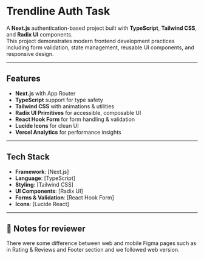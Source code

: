 # Trendline Auth Task

A **Next.js** authentication-based project built with **TypeScript**, **Tailwind CSS**, and **Radix UI** components.  
This project demonstrates modern frontend development practices including form validation, state management, reusable UI components, and responsive design.

---

## Features

- **Next.js** with App Router
- **TypeScript** support for type safety
- **Tailwind CSS** with animations & utilities
- **Radix UI Primitives** for accessible, composable UI
- **React Hook Form** for form handling & validation
- **Lucide Icons** for clean UI
- **Vercel Analytics** for performance insights

---

## Tech Stack

- **Framework**: [Next.js]
- **Language**: [TypeScript]
- **Styling**: [Tailwind CSS]
- **UI Components**: [Radix UI]
- **Forms & Validation**: [React Hook Form]
- **Icons**: [Lucide React]

---

## 🚀 Notes for reviewer

There were some difference between web and mobile Figma pages such as in Rating & Reviews and Footer section and we followed web version.
